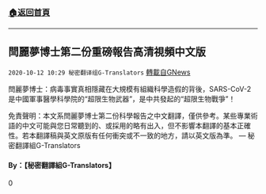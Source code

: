 ###  [:house:返回首頁](https://github.com/ourhimalayas/txt)
---

## 閆麗夢博士第二份重磅報告高清視頻中文版
`2020-10-12 10:29 秘密翻译组G-Translators` [轉載自GNews](https://gnews.org/zh-hant/419865/)

閆麗夢博士：病毒事實真相隱藏在大規模有組織科學造假的背後，SARS-CoV-2是中國軍事醫學科學院的“超限生物武器”，是中共發起的“超限生物戰爭”！



免責聲明：本文系閆麗夢博士第二份科學報告之中文翻譯，僅供參考。某些專業術語的中文可能與您日常聽到的、或採用的略有出入，但不影響本翻譯的基本正確性。若本翻譯稿與英文原版有任何衝突或不一致的地方，請以英文版為準。
 — 秘密翻譯組G-Translators

####  **By：【秘密翻譯組G-Translators】**

0

